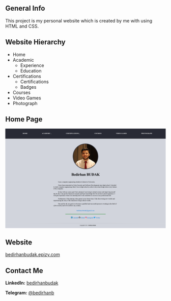 ## General Info
This project is my personal website which is created by me with using HTML and CSS.

## Website Hierarchy
* Home
* Academic
	* Experience
	* Education
* Certifications
	* Certifications
	* Badges
* Courses
* Video Games
* Photograph

## Home Page

![Home Page](https://raw.githubusercontent.com/bedirhanbudak/Personal-Website/main/assets/images/HomePage.png?token=GHSAT0AAAAAAB6MERGS4GXF7NAOYHGGK4AUY7CYEJA)

## Website

[bedirhanbudak.epizy.com](http://bedirhanbudak.epizy.com/)

## Contact Me

**LinkedIn:** [bedirhanbudak](https://www.linkedin.com/in/bedirhan-budak/)

**Telegram:** [@bedirhanb](https://t.me/bedirhanb)
